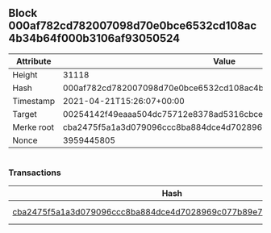 ## Block 000af782cd782007098d70e0bce6532cd108ac4b34b64f000b3106af93050524

Attribute | Value
--- | ---
Height | 31118
Hash | 000af782cd782007098d70e0bce6532cd108ac4b34b64f000b3106af93050524
Timestamp | 2021-04-21T15:26:07+00:00
Target | 00254142f49eaaa504dc75712e8378ad5316cbcead634704b3734b6271167cc4
Merke root | cba2475f5a1a3d079096ccc8ba884dce4d7028969c077b89e7de80ce04518f65
Nonce | 3959445805

```

```

### Transactions

Hash | Amount
--- | ---
[cba2475f5a1a3d079096ccc8ba884dce4d7028969c077b89e7de80ce04518f65](cba2475f5a1a3d079096ccc8ba884dce4d7028969c077b89e7de80ce04518f65.md) | 10.00000000 SKEPTI 
